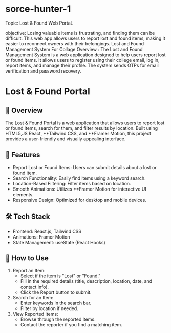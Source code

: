 # sorce-hunter-1

Topic: Lost & Found Web PortaL


objective: Losing valuable items is frustrating, and finding them can be difficult. This web app allows users to report lost and found items, making it easier to reconnect owners with their belongings.
Lost and Found Management System For Collage
Overview : The Lost and Found Management System is a web application designed to help users report lost or found items. It allows users to register using their college email, log in, report items, and manage their profile. The system sends OTPs for email verification and password recovery.


# Lost & Found Portal

## 📌 Overview
The Lost & Found Portal is a web application that allows users to report lost or found items, search for them, and filter results by location. Built using HTML5,JS React, **Tailwind CSS, and **Framer Motion, this project provides a user-friendly and visually appealing interface.

## 🚀 Features
- Report Lost or Found Items: Users can submit details about a lost or found item.
- Search Functionality: Easily find items using a keyword search.
- Location-Based Filtering: Filter items based on location.
- Smooth Animations: Utilizes **Framer Motion for interactive UI elements.
- Responsive Design: Optimized for desktop and mobile devices.

## 🛠 Tech Stack
- Frontend: React.js, Tailwind CSS
- Animations: Framer Motion
- State Management: useState (React Hooks)
 ## 🔧 How to Use
1. Report an Item:
   - Select if the item is "Lost" or "Found."
   - Fill in the required details (title, description, location, date, and contact info).
   - Click the Report button to submit.
2. Search for an Item:
   - Enter keywords in the search bar.
   - Filter by location if needed.
3. View Reported Items:
   - Browse through the reported items.
   - Contact the reporter if you find a matching item.
